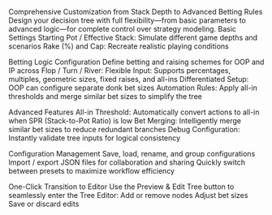 Comprehensive Customization from Stack Depth to Advanced Betting Rules
Design your decision tree with full flexibility—from basic parameters to advanced logic—for complete control over strategy modeling.
Basic Settings
Starting Pot / Effective Stack: Simulate different game depths and scenarios
Rake (%) and Cap: Recreate realistic playing conditions


Betting Logic Configuration
Define betting and raising schemes for OOP and IP across Flop / Turn / River:
Flexible Input: Supports percentages, multiples, geometric sizes, fixed raises, and all-ins
Differentiated Setup: OOP can configure separate donk bet sizes
Automation Rules: Apply all-in thresholds and merge similar bet sizes to simplify the tree


Advanced Features
All-in Threshold: Automatically convert actions to all-in when SPR (Stack-to-Pot Ratio) is low
Bet Merging: Intelligently merge similar bet sizes to reduce redundant branches
Debug Configuration: Instantly validate tree inputs for logical consistency


Configuration Management
Save, load, rename, and group configurations
Import / export JSON files for collaboration and sharing
Quickly switch between presets to maximize workflow efficiency


One-Click Transition to Editor
Use the Preview & Edit Tree button to seamlessly enter the Tree Editor:
Add or remove nodes
Adjust bet sizes
Save or discard edits
